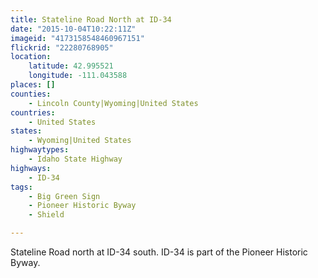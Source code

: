 ```yaml
---
title: Stateline Road North at ID-34
date: "2015-10-04T10:22:11Z"
imageid: "4173158548460967151"
flickrid: "22280768905"
location:
    latitude: 42.995521
    longitude: -111.043588
places: []
counties:
    - Lincoln County|Wyoming|United States
countries:
    - United States
states:
    - Wyoming|United States
highwaytypes:
    - Idaho State Highway
highways:
    - ID-34
tags:
    - Big Green Sign
    - Pioneer Historic Byway
    - Shield

---
```

Stateline Road north at ID-34 south.  ID-34 is part of the Pioneer Historic Byway.